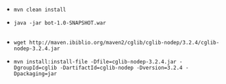 - `mvn clean install` 

- `java -jar bot-1.0-SNAPSHOT.war`

##

- `wget http://maven.ibiblio.org/maven2/cglib/cglib-nodep/3.2.4/cglib-nodep-3.2.4.jar`

- `mvn install:install-file -Dfile=cglib-nodep-3.2.4.jar -DgroupId=cglib -DartifactId=cglib-nodep -Dversion=3.2.4 -Dpackaging=jar`